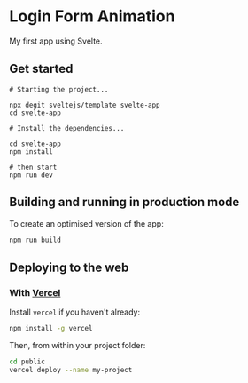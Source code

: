 # Login Form Animation 
My first app using Svelte.

## Get started

```
# Starting the project...

npx degit sveltejs/template svelte-app
cd svelte-app
```

```
# Install the dependencies...

cd svelte-app
npm install
```


```
# then start
npm run dev
```

## Building and running in production mode

To create an optimised version of the app:

```bash
npm run build
```

## Deploying to the web

### With [Vercel](https://vercel.com)

Install `vercel` if you haven't already:

```bash
npm install -g vercel
```

Then, from within your project folder:

```bash
cd public
vercel deploy --name my-project
```